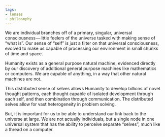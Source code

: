 ```yaml
---
tags:
- lenses
- philosophy
---
```

We are individual branches off of a primary, singular, universal consciousness — little feelers of the universe tasked with making sense of “what is”. Our sense of “self” is just a filter on that universal consciousness, evolved to make us capable of processing our environment in small chunks of time and space.

Humanity exists as a general purpose natural machine, evidenced directly by our discovery of additional general purpose machines like mathematics or computers. We are capable of anything, in a way that other natural machines are not.

This distributed sense of selves allows Humanity to develop billions of novel thought patterns, each thought capable of isolated development through each self, and then combination through communication. The distributed selves allow for vast heterogeneity in problem solving.

But, it is important for us to be able to understand our link back to the universe at large. We are not actually individuals, but a single node in one universal system that has the ability to perceive separate “selves”, much like a thread on a computer.